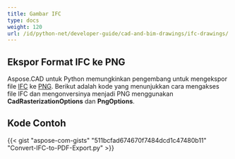 ```yaml
---
title: Gambar IFC
type: docs
weight: 120
url: /id/python-net/developer-guide/cad-and-bim-drawings/ifc-drawings/
---
```


## **Ekspor Format IFC ke PNG**

Aspose.CAD untuk Python memungkinkan pengembang untuk mengekspor file [IFC](https://docs.fileformat.com/cad/ifc/) ke [PNG](https://docs.fileformat.com/image/png/).
Berikut adalah kode yang menunjukkan cara mengakses file IFC dan mengonversinya menjadi PNG menggunakan **CadRasterizationOptions** dan **PngOptions**.

## Kode Contoh

{{< gist "aspose-com-gists" "511bcfad674670f7484dcd1c47480b11" "Convert-IFC-to-PDF-Export.py" >}}

